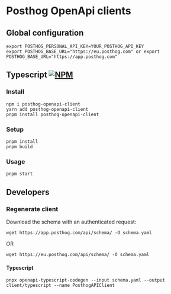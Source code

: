 # Posthog OpenApi clients

## Global configuration

```
export POSTHOG_PERSONAL_API_KEY=YOUR_POSTHOG_API_KEY
export POSTHOG_BASE_URL="https://eu.posthog.com" or export POSTHOG_BASE_URL="https://app.posthog.com"
```

## Typescript [![NPM](https://img.shields.io/npm/v/posthog-openapi-client)](https://www.npmjs.com/package/coingecko-openapi-client)

### Install

```
npm i posthog-openapi-client
yarn add posthog-openapi-client
pnpm install posthog-openapi-client
```

### Setup

```
pnpm install
pnpm build
```

### Usage

```
pnpm start
```

## Developers

### Regenerate client

Download the schema with an authenticated request:

```
wget https://app.posthog.com/api/schema/ -O schema.yaml
```

OR

```
wget https://eu.posthog.com/api/schema/ -O schema.yaml
```

#### Typescript

```
pnpx openapi-typescript-codegen --input schema.yaml --output client/typescript --name PosthogAPIClient
```
